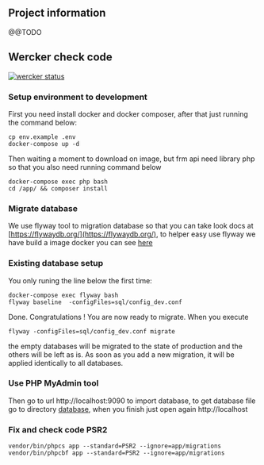 ## Project information

@@TODO

## Wercker check code

[![wercker status](https://app.wercker.com/status/42b1ea647417f1e02844d7363ea34d23/m/ "wercker status")](https://app.wercker.com/project/byKey/42b1ea647417f1e02844d7363ea34d23)

### Setup environment to development

First you need install docker and docker composer, after that just running the command below:

```
cp env.example .env
docker-compose up -d 
```

Then waiting a moment to download on image, but frm api need 
library php so that you also need running command below

``` 
docker-compose exec php bash
cd /app/ && composer install
```

### Migrate database

We use flyway tool to migration database so that you can take look docs at [https://flywaydb.org/](https://flywaydb.org/), to helper easy use flyway we have build a image docker you can see [here](https://github.com/gsviec/flyway-docker)

### Existing database setup

You only runing the line below the first time:

```
docker-compose exec flyway bash
flyway baseline  -configFiles=sql/config_dev.conf

```
Done. Congratulations ! You are now ready to migrate. When you execute

```
flyway -configFiles=sql/config_dev.conf migrate

```

the empty databases will be migrated to the state of production and the others will be left as is. As soon as you add a new migration, it will be applied identically to all databases.

### Use PHP MyAdmin tool

Then go to url http://localhost:9090 to import database, to get database
file go to directory [database](./databases), when you finish just open again http://localhost


### Fix and check code PSR2

```
vendor/bin/phpcs app --standard=PSR2 --ignore=app/migrations
vendor/bin/phpcbf app --standard=PSR2 --ignore=app/migrations
```
